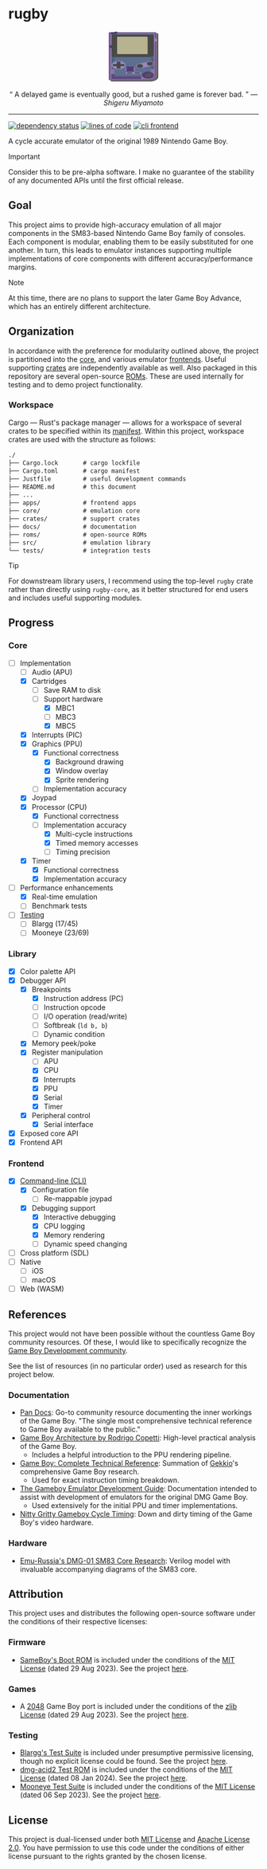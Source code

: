 # rugby

<p align="center">
  <img width="100" height="100" src="./docs/assets/img/gameboy.svg"/>
</p>

<p align="center">
  <q>
    A delayed game is eventually good, but a rushed game is forever bad.
  </q>
  &mdash;
  <i>
    Shigeru Miyamoto
  </i>
</p>

---

[![dependency status][deps.badge]][deps.hyper]
[![lines of code][loc.badge]](/)
[![cli frontend][cli.badge]](./apps/cli)

A cycle accurate emulator of the original 1989 Nintendo Game Boy.

> [!IMPORTANT]
>
> Consider this to be pre-alpha software. I make no guarantee of the stability
> of any documented APIs until the first official release.

## Goal

This project aims to provide high-accuracy emulation of all major components in
the SM83-based Nintendo Game Boy family of consoles. Each component is modular,
enabling them to be easily substituted for one another. In turn, this leads to
emulator instances supporting multiple implementations of core components with
different accuracy/performance margins.

> [!NOTE]
>
> At this time, there are no plans to support the later Game Boy Advance, which
> has an entirely different architecture.

## Organization

In accordance with the preference for modularity outlined above, the project is
partitioned into the [core](./core), and various emulator [frontends](./apps).
Useful supporting [crates](./crates) are independently available as well. Also
packaged in this repository are several open-source [ROMs](./roms). These are
used internally for testing and to demo project functionality.

### Workspace

Cargo — Rust's package manager — allows for a workspace of several crates to be
specified within its [manifest](./Cargo.toml). Within this project, workspace
crates are used with the structure as follows:

```
./
├── Cargo.lock       # cargo lockfile
├── Cargo.toml       # cargo manifest
├── Justfile         # useful development commands
├── README.md        # this document
├── ...
├── apps/            # frontend apps
├── core/            # emulation core
├── crates/          # support crates
├── docs/            # documentation
├── roms/            # open-source ROMs
├── src/             # emulation library
└── tests/           # integration tests
```

> [!TIP]
>
> For downstream library users, I recommend using the top-level `rugby` crate
> rather than directly using `rugby-core`, as it better structured for end
> users and includes useful supporting modules.

## Progress

### Core

- [ ] Implementation
  - [ ] Audio (APU)
  - [x] Cartridges
    - [ ] Save RAM to disk
    - [ ] Support hardware
      - [x] MBC1
      - [ ] MBC3
      - [x] MBC5
  - [x] Interrupts (PIC)
  - [x] Graphics (PPU)
    - [x] Functional correctness
      - [x] Background drawing
      - [x] Window overlay
      - [x] Sprite rendering
    - [ ] Implementation accuracy
  - [x] Joypad
  - [x] Processor (CPU)
    - [x] Functional correctness
    - [ ] Implementation accuracy
      - [x] Multi-cycle instructions
      - [x] Timed memory accesses
      - [ ] Timing precision
  - [x] Timer
    - [x] Functional correctness
    - [x] Implementation accuracy
- [ ] Performance enhancements
  - [x] Real-time emulation
  - [ ] Benchmark tests
- [ ] [Testing](./docs/TESTING.md)
  - [ ] Blargg (17/45)
  - [ ] Mooneye (23/69)

### Library

- [x] Color palette API
- [x] Debugger API
  - [x] Breakpoints
    - [x] Instruction address (PC)
    - [ ] Instruction opcode
    - [ ] I/O operation (read/write)
    - [ ] Softbreak (`ld b, b`)
    - [ ] Dynamic condition
  - [x] Memory peek/poke
  - [x] Register manipulation
    - [ ] APU
    - [x] CPU
    - [x] Interrupts
    - [x] PPU
    - [x] Serial
    - [x] Timer
  - [x] Peripheral control
    - [x] Serial interface
- [x] Exposed core API
- [x] Frontend API

### Frontend

- [x] [Command-line (CLI)](./apps/cli)
  - [x] Configuration file
    - [ ] Re-mappable joypad
  - [x] Debugging support
    - [x] Interactive debugging
    - [x] CPU logging
    - [x] Memory rendering
    - [ ] Dynamic speed changing
- [ ] Cross platform (SDL)
- [ ] Native
  - [ ] iOS
  - [ ] macOS
- [ ] Web (WASM)

## References

This project would not have been possible without the countless Game Boy
community resources. Of these, I would like to specifically recognize the [Game
Boy Development community][gbdev].

See the list of resources (in no particular order) used as research for this
project below.

### Documentation

- [Pan Docs][pandocs]: Go-to community resource documenting the inner workings
  of the Game Boy. "The single most comprehensive technical reference to Game
  Boy available to the public."
- [Game Boy Architecture by Rodrigo Copetti][gbarch]: High-level practical
  analysis of the Game Boy.
  - Includes a helpful introduction to the PPU rendering pipeline.
- [Game Boy: Complete Technical Reference][gbctr]: Summation of [Gekkio]'s
  comprehensive Game Boy research.
  - Used for exact instruction timing breakdown.
- [The Gameboy Emulator Development Guide][gbedg]: Documentation intended to
  assist with development of emulators for the original DMG Game Boy.
  - Used extensively for the initial PPU and timer implementations.
- [Nitty Gritty Gameboy Cycle Timing][nitty]: Down and dirty timing of the Game
  Boy's video hardware.

### Hardware

- [Emu-Russia's DMG-01 SM83 Core Research][dmgcpu]: Verilog model with
  invaluable accompanying diagrams of the SM83 core.

## Attribution

This project uses and distributes the following open-source software under the
conditions of their respective licenses:

### Firmware

- [SameBoy's Boot ROM][sameboy.boot] is included under the conditions of the
  [MIT License][sameboy.license] (dated 29 Aug 2023). See the project
  [here][sameboy].

### Games

- A [2048][2048.game] Game Boy port is included under the conditions of the
  [zlib License][2048.license] (dated 29 Aug 2023). See the project
  [here][2048].

### Testing

- [Blargg's Test Suite][blargg.test] is included under presumptive permissive
  licensing, though no explicit license could be found. See the project
  [here][blargg].
- [dmg-acid2 Test ROM][dmg-acid2.test] is included under the conditions of the
  [MIT License][dmg-acid2.license] (dated 08 Jan 2024). See the project
  [here][dmg-acid2].
- [Mooneye Test Suite][mooneye.test] is included under the conditions of the
  [MIT License][mooneye.license] (dated 06 Sep 2023). See the project
  [here][mooneye].

## License

This project is dual-licensed under both [MIT License](./LICENSE-MIT) and
[Apache License 2.0](./LICENSE-APACHE). You have permission to use this code
under the conditions of either license pursuant to the rights granted by the
chosen license.

<!--
  Reference-style links
-->

<!-- Badges -->
[cli.badge]:  https://img.shields.io/badge/frontend-cli-blue
[deps.badge]: https://deps.rs/repo/github/kaplanz/rugby/status.svg
[deps.hyper]: https://deps.rs/repo/github/kaplanz/rugby
[loc.badge]:  https://tokei.rs/b1/github/kaplanz/rugby?style=flat

<!-- References -->
[dmgcpu]:    https://github.com/emu-russia/dmgcpu
[gbarch]:    https://www.copetti.org/writings/consoles/game-boy
[gbctr]:     https://gekkio.fi/files/gb-docs/gbctr.pdf
[gbdev]:     https://gbdev.io
[gbedg]:     https://hacktix.github.io/GBEDG/
[gekkio]:    https://gekkio.fi
[nitty]:     http://blog.kevtris.org/blogfiles/Nitty%20Gritty%20Gameboy%20VRAM%20Timing.txt
[pandocs]:   https://gbdev.io/pandocs/

<!-- Attribution -->
[2048]:              https://github.com/Sanqui/2048-gb
[2048.game]:         ./roms/games/2048/2048.gb
[2048.license]:      ./roms/games/2048/LICENSE
[blargg]:            https://github.com/retrio/gb-test-roms
[blargg.test]:       ./roms/test/blargg
[dmg-acid2]:         https://github.com/mattcurrie/dmg-acid2
[dmg-acid2.test]:    ./roms/test/mattcurrie/dmg-acid2.gb
[dmg-acid2.license]: ./roms/test/mattcurrie/LICENSE
[mooneye]:           https://github.com/Gekkio/mooneye-test-suite
[mooneye.test]:      ./roms/test/mooneye
[mooneye.license]:   ./roms/test/mooneye/LICENSE
[sameboy]:           https://sameboy.github.io
[sameboy.boot]:      ./roms/boot/sameboy/dmg_boot.bin
[sameboy.license]:   ./roms/boot/sameboy/LICENSE

